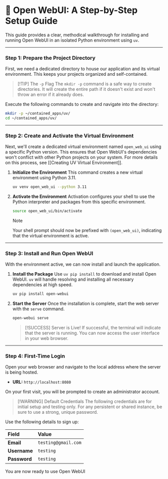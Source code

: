 

# 🚀 Open WebUI: A Step-by-Step Setup Guide

This guide provides a clear, methodical walkthrough for installing and running Open WebUI in an isolated Python environment using `uv`.

---

### Step 1: Prepare the Project Directory

First, we need a dedicated directory to house our application and its virtual environment. This keeps your projects organized and self-contained.

> [!TIP] The `-p` Flag
> The `mkdir -p` command is a safe way to create directories. It will create the entire path if it doesn't exist and won't throw an error if it already does.

Execute the following commands to create and navigate into the directory:

```bash
mkdir -p ~/contained_apps/uv/
cd ~/contained_apps/uv/
```

---

### Step 2: Create and Activate the Virtual Environment

Next, we'll create a dedicated virtual environment named `open_web_ui` using a specific Python version. This ensures that Open WebUI's dependencies won't conflict with other Python projects on your system. For more details on this process, see [[Creating UV Virtual Environment]].

1.  **Initialize the Environment**
    This command creates a new virtual environment using Python 3.11.

    ```bash
    uv venv open_web_ui --python 3.11
    ```

2.  **Activate the Environment**
    Activation configures your shell to use the Python interpreter and packages from this specific environment.

    ```bash
    source open_web_ui/bin/activate
    ```

    > [!NOTE]
    > Your shell prompt should now be prefixed with `(open_web_ui)`, indicating that the virtual environment is active.

---

### Step 3: Install and Run Open WebUI

With the environment active, we can now install and launch the application.

1.  **Install the Package**
    Use `uv pip install` to download and install Open WebUI. `uv` will handle resolving and installing all necessary dependencies at high speed.

    ```bash
    uv pip install open-webui
    ```

2.  **Start the Server**
    Once the installation is complete, start the web server with the `serve` command.

    ```bash
    open-webui serve
    ```

    > [!SUCCESS] Server is Live!
    > If successful, the terminal will indicate that the server is running. You can now access the user interface in your web browser.

---

### Step 4: First-Time Login

Open your web browser and navigate to the local address where the server is being hosted.

*   **URL:** `http://localhost:8080`

On your first visit, you will be prompted to create an administrator account.

> [!WARNING] Default Credentials
> The following credentials are for initial setup and testing only. For any persistent or shared instance, be sure to use a strong, unique password.

Use the following details to sign up:

| Field    | Value             |
| :------- | :---------------- |
| **Email**  | `testing@gmail.com` |
| **Username** | `testing`           |
| **Password** | `testing`           |

You are now ready to use Open WebUI

